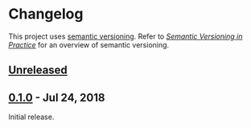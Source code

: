 # Changelog
This project uses [semantic versioning](http://semver.org/spec/v2.0.0.html). Refer to 
*[Semantic Versioning in Practice](https://www.jering.tech/articles/semantic-versioning-in-practice)*
for an overview of semantic versioning.

## [Unreleased](https://github.com/JeringTech/NativeAssets/compare/0.1.0...HEAD)

## [0.1.0](https://github.com/JeringTech/NativeAssets/tree/0.1.0) - Jul 24, 2018
Initial release.
